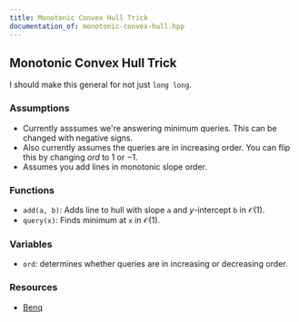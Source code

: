```yaml
---
title: Monotonic Convex Hull Trick
documentation_of: monotonic-convex-hull.hpp
---
```


## Monotonic Convex Hull Trick

I should make this general for not just `long long`. 

### Assumptions
- Currently asssumes we're answering minimum queries. This can be changed with negative signs. 
- Also currently assumes the queries are in increasing order. You can flip this by changing $ord$ to $1$ or $-1$. 
- Assumes you add lines in monotonic slope order. 

### Functions
- `add(a, b)`: Adds line to hull with slope `a` and $y$-intercept `b` in $\mathcal O(1)$. 
- `query(x)`: Finds minimum at `x` in $\mathcal O(1)$. 

### Variables
- `ord`: determines whether queries are in increasing or decreasing order. 

### Resources
- [Benq](https://github.com/bqi343/USACO/blob/4aa96cd195a770c3a7f8977441020036d84b4f24/Implementations/content/data-structures/STL%20(5)/LCDeque.h)